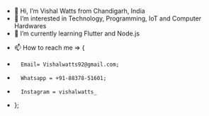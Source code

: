- 👋 Hi, I’m Vishal Watts from Chandigarh, India
- 👀 I’m interested in Technology, Programming, IoT and Computer Hardwares 
- 🌱 I’m currently learning Flutter and Node.js
<!-- - 💞️ I’m looking to collaborate on ... -->
- 📫 How to reach me => {
-       Email= Vishalwatts92@gmail.com;
-       Whatsapp = +91-88378-51601;
-       Instagram = vishalwatts_
-   };

<!---
vishalwatts92/vishalwatts92 is a ✨ special ✨ repository because its `README.md` (this file) appears on your GitHub profile.
You can click the Preview link to take a look at your changes.
--->
